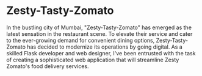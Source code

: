 # Zesty-Tasty-Zomato
In the bustling city of Mumbai, "Zesty-Tasty-Zomato" has emerged as the latest sensation in the restaurant scene. To elevate their service and cater to the ever-growing demand for convenient dining options, Zesty-Tasty-Zomato has decided to modernize its operations by going digital. As a skilled Flask developer and web designer, I've been entrusted with the task of creating a sophisticated web application that will streamline Zesty Zomato's food delivery services.
